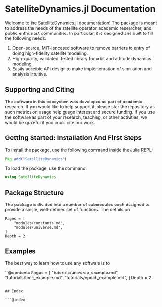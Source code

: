 # SatelliteDynamics.jl Documentation

Welcome to the SatelliteDynamics.jl documentation! The package is meant to address
the needs of the satellite operator, academic researcher, and public enthusiast 
communities. In particular, it is designed and built to fill the following needs:

1. Open-source, MIT-lencesed software to remove barriers to entry of doing high-fidelity satellite modeling.
2. High-quality, validated, tested library for orbit and attitude dynamics modeling.
3. Easily acceible API design to make implementation of simulation and analysis intuitive.

## Supporting and Citing

The software in this ecosystem was developed as part of academic research.
If you would like to help support it, please star the repository as such metrics on
usage help guage interest and secure funding. If you use the software as part of
your research, teaching, or other activities, we would be grateful if you could
cite our work.

## Getting Started: Installation And First Steps

To install the package, use the following command inside the Julia REPL:
```julia
Pkg.add("SatelliteDynamics")
```

To load the package, use the command:

```julia
using SatelliteDynamics
```

## Package Structure

The package is divided into a number of submodules each designed to provide a single, well-defined
set of functions. The details on 

```@contents
Pages = [
    "modules/constants.md",
    "modules/universe.md",
]
Depth = 2
```

## Examples

The best way to learn how to use any software is to 

``@contents
Pages = [
    "tutorials/universe_example.md",
    "tutorials/time_example.md",
    "tutorials/epoch_example.md",
]
Depth = 2
```

## Index

```@index
```